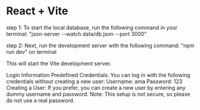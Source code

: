 # React + Vite

step 1: To start the local database, run the following command in your terminal: "json-server --watch data/db.json --port 3000"

step 2: Next, run the development server with the following command: "npm run dev" on terminal

This will start the Vite development server.

Login Information
Predefined Credentials:
You can log in with the following credentials without creating a new user:
Username: ama
Password: 123
Creating a User:
If you prefer, you can create a new user by entering any dummy username and password. Note: This setup is not secure, so please do not use a real password.